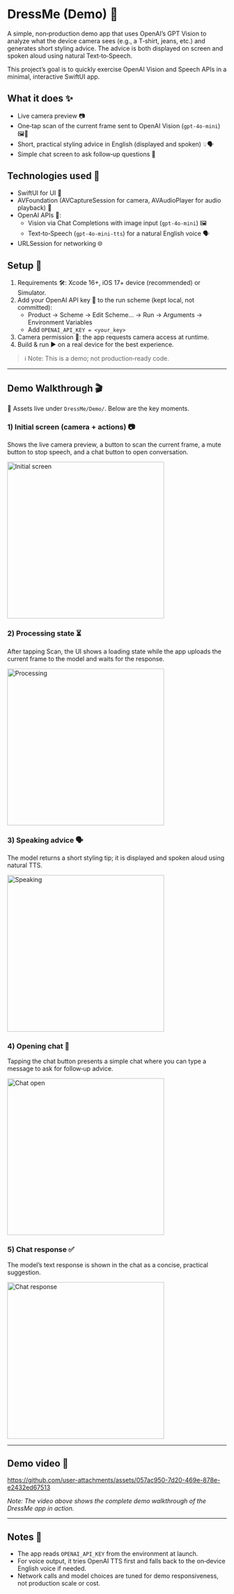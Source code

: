 # DressMe (Demo) 👗

A simple, non‑production demo app that uses OpenAI’s GPT Vision to analyze what the device camera sees (e.g., a T‑shirt, jeans, etc.) and generates short styling advice. The advice is both displayed on screen and spoken aloud using natural Text‑to‑Speech.

This project’s goal is to quickly exercise OpenAI Vision and Speech APIs in a minimal, interactive SwiftUI app.

## What it does ✨

- Live camera preview 📷
- One‑tap scan of the current frame sent to OpenAI Vision (`gpt-4o-mini`) 🖼️🤖
- Short, practical styling advice in English (displayed and spoken) 💡🗣️
- Simple chat screen to ask follow‑up questions 💬

## Technologies used 🧰

- SwiftUI for UI 📱
- AVFoundation (AVCaptureSession for camera, AVAudioPlayer for audio playback) 🎥
- OpenAI APIs 🧠:
  - Vision via Chat Completions with image input (`gpt-4o-mini`) 🖼️
  - Text‑to‑Speech (`gpt-4o-mini-tts`) for a natural English voice 🗣️
- URLSession for networking 🌐

## Setup 🚀

1. Requirements 🛠️: Xcode 16+, iOS 17+ device (recommended) or Simulator.
2. Add your OpenAI API key 🔑 to the run scheme (kept local, not committed):
   - Product → Scheme → Edit Scheme… → Run → Arguments → Environment Variables
   - Add `OPENAI_API_KEY = <your_key>`
3. Camera permission 📸: the app requests camera access at runtime.
4. Build & run ▶️ on a real device for the best experience.

> ℹ️ Note: This is a demo; not production‑ready code.

---

## Demo Walkthrough 🎬

📂 Assets live under `DressMe/Demo/`. Below are the key moments.

### 1) Initial screen (camera + actions) 📷

Shows the live camera preview, a button to scan the current frame, a mute button to stop speech, and a chat button to open conversation.

<img src="./DressMe/Demo/pre_scan.jpg" alt="Initial screen" width="360">

### 2) Processing state ⏳

After tapping Scan, the UI shows a loading state while the app uploads the current frame to the model and waits for the response.

<img src="./DressMe/Demo/processing.jpg" alt="Processing" width="360">

### 3) Speaking advice 🗣️

The model returns a short styling tip; it is displayed and spoken aloud using natural TTS.

<img src="./DressMe/Demo/speaking.jpg" alt="Speaking" width="360">

### 4) Opening chat 💬

Tapping the chat button presents a simple chat where you can type a message to ask for follow‑up advice.

<img src="./DressMe/Demo/chatting.jpg" alt="Chat open" width="360">

### 5) Chat response ✅

The model’s text response is shown in the chat as a concise, practical suggestion.

<img src="./DressMe/Demo/chat_response.jpg" alt="Chat response" width="360">

---

## Demo video 🎥

https://github.com/user-attachments/assets/057ac950-7d20-469e-878e-e2432ed67513


*Note: The video above shows the complete demo walkthrough of the DressMe app in action.*

---

## Notes 📝

- The app reads `OPENAI_API_KEY` from the environment at launch.
- For voice output, it tries OpenAI TTS first and falls back to the on‑device English voice if needed.
- Network calls and model choices are tuned for demo responsiveness, not production scale or cost.
